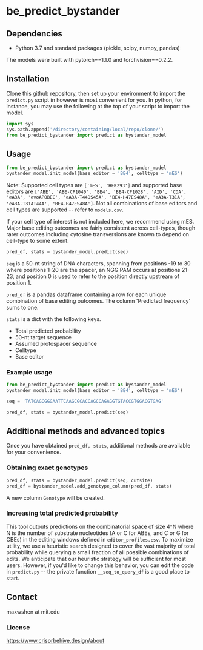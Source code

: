# be_predict_bystander

## Dependencies
- Python 3.7 and standard packages (pickle, scipy, numpy, pandas)

The models were built with pytorch==1.1.0 and torchvision==0.2.2.

## Installation
Clone this github repository, then set up your environment to import the `predict.py` script in however is most convenient for you. In python, for instance, you may use the following at the top of your script to import the model.

```python
import sys
sys.path.append('/directory/containing/local/repo/clone/')
from be_predict_bystander import predict as bystander_model
```

## Usage
```python
from be_predict_bystander import predict as bystander_model
bystander_model.init_model(base_editor = 'BE4', celltype = 'mES')
```

Note: Supported cell types are `['mES', 'HEK293']` and supported base editors are `['ABE', 'ABE-CP1040', 'BE4', 'BE4-CP1028', 'AID', 'CDA', 'eA3A', 'evoAPOBEC', 'eA3A-T44DS45A', 'BE4-H47ES48A', 'eA3A-T31A', 'eA3A-T31AT44A', 'BE4-H47ES48A']`. Not all combinations of base editors and cell types are supported -- refer to `models.csv`.

If your cell type of interest is not included here, we recommend using mES. Major base editing outcomes are fairly consistent across cell-types, though rarer outcomes including cytosine transversions are known to depend on cell-type to some extent.

```python
pred_df, stats = bystander_model.predict(seq)
```

`seq` is a 50-nt string of DNA characters, spanning from positions -19 to 30 where positions 1-20 are the spacer, an NGG PAM occurs at positions 21-23, and position 0 is used to refer to the position directly upstream of position 1. 

`pred_df` is a pandas dataframe containing a row for each unique combination of base editing outcomes. The column 'Predicted frequency' sums to one.

`stats` is a dict with the following keys.
- Total predicted probability
- 50-nt target sequence
- Assumed protospacer sequence
- Celltype
- Base editor

### Example usage
```python
from be_predict_bystander import predict as bystander_model
bystander_model.init_model(base_editor = 'BE4', celltype = 'mES')

seq = 'TATCAGCGGGAATTCAAGCGCACCAGCCAGAGGTGTACCGTGGACGTGAG'

pred_df, stats = bystander_model.predict(seq)
```

## Additional methods and advanced topics
Once you have obtained `pred_df, stats`, additional methods are available for your convenience.

### Obtaining exact genotypes
```python
pred_df, stats = bystander_model.predict(seq, cutsite)
pred_df = bystander_model.add_genotype_column(pred_df, stats)
```

A new column `Genotype` will be created.

### Increasing total predicted probability
This tool outputs predictions on the combinatorial space of size 4^N where N is the number of substrate nucleotides (A or C for ABEs, and C or G for CBEs) in the editing windows defined in `editor_profiles.csv`. To maximize utility, we use a heuristic search designed to cover the vast majority of total probability while querying a small fraction of all possible combinations of edits. We anticipate that our heuristic strategy will be sufficient for most users. However, if you'd like to change this behavior, you can edit the code in `predict.py` -- the private function `__seq_to_query_df` is a good place to start.

## Contact
maxwshen at mit.edu

### License
https://www.crisprbehive.design/about
